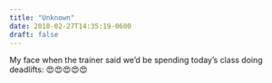 ```yaml
---
title: "Unknown"
date: 2018-02-27T14:35:19-0600
draft: false
---
```


My face when the trainer said we’d be spending today’s class doing deadlifts:
😍😍😍😍😍
